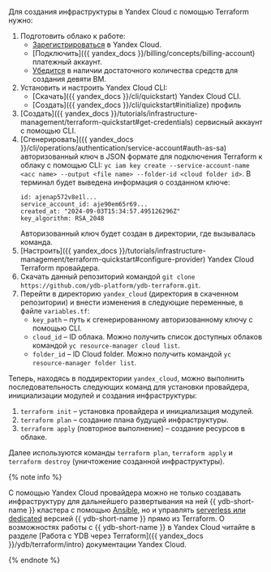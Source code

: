 Для создания инфраструктуры в Yandex Cloud с помощью Terraform нужно:

1. Подготовить облако к работе:
    * [Зарегистрироваться](https://console.yandex.cloud) в Yandex Cloud.
    * [Подключить]({{ yandex_docs }}/billing/concepts/billing-account) платежный аккаунт.
    * [Убедится](https://billing.yandex.cloud/) в наличии достаточного количества средств для создания девяти ВМ.
1. Установить и настроить Yandex Cloud CLI:
    * [Скачать]({{ yandex_docs }}/cli/quickstart) Yandex Cloud CLI.
    * [Создать]({{ yandex_docs }}/cli/quickstart#initialize) профиль
1. [Создать]({{ yandex_docs }}/tutorials/infrastructure-management/terraform-quickstart#get-credentials) сервисный аккаунт с помощью CLI.
1. [Сгенерировать]({{ yandex_docs }}/cli/operations/authentication/service-account#auth-as-sa) авторизованный ключ в JSON формате для подключения Terraform к облаку с помощью CLI: `yc iam key create --service-account-name <acc name> --output <file name> --folder-id <cloud folder id>`. В терминал будет выведена информация о созданном ключе:
    ```
    id: ajenap572v8e1l...
    service_account_id: aje90em65r69...
    created_at: "2024-09-03T15:34:57.495126296Z"
    key_algorithm: RSA_2048
    ```
    Авторизованный ключ будет создан в директории, где вызывалась команда.
1. [Настроить]({{ yandex_docs }}/tutorials/infrastructure-management/terraform-quickstart#configure-provider) Yandex Cloud Terraform провайдера.
1. Скачать данный репозиторий командой `git clone https://github.com/ydb-platform/ydb-terraform.git`.
1. Перейти в директорию `yandex_cloud` (директория в скаченном репозитории) и внести изменения в следующие переменные, в файле `variables.tf`:
    * `key_path` – путь к сгенерированному авторизованному ключу с помощью CLI.
    * `cloud_id` – ID облака. Можно получить список доступных облаков командой `yc resource-manager cloud list`.
    * `folder_id` – ID Cloud folder. Можно получить командой `yc resource-manager folder list`.

Теперь, находясь в поддиректории `yandex_cloud`, можно выполнить последовательность следующих команд для установки провайдера, инициализации модулей и создания инфраструктуры:

1. `terraform init` – установка провайдера и инициализация модулей.
1. `terraform plan` – создание плана будущей инфраструктуры.
1. `terraform apply` (повторное выполнение) – создание ресурсов в облаке.

Далее используются команды `terraform plan`, `terraform apply` и `terraform destroy` (уничтожение созданной инфраструктуры).

{% note info %}

С помощью Yandex Cloud провайдера можно не только создавать инфраструктуру для дальнейшего развертывания на ней {{ ydb-short-name }} кластера с помощью [Ansible](../../initial-deployment.md), но и управлять [serverless или dedicated](https://cloud.yandex.ru/ru/services/ydb) версией {{ ydb-short-name }} прямо из Terraform. О возможностях работы с {{ ydb-short-name }} в Yandex Cloud читайте в разделе [Работа с YDB через Terraform]({{ yandex_docs }}/ydb/terraform/intro) документации Yandex Cloud.

{% endnote %}